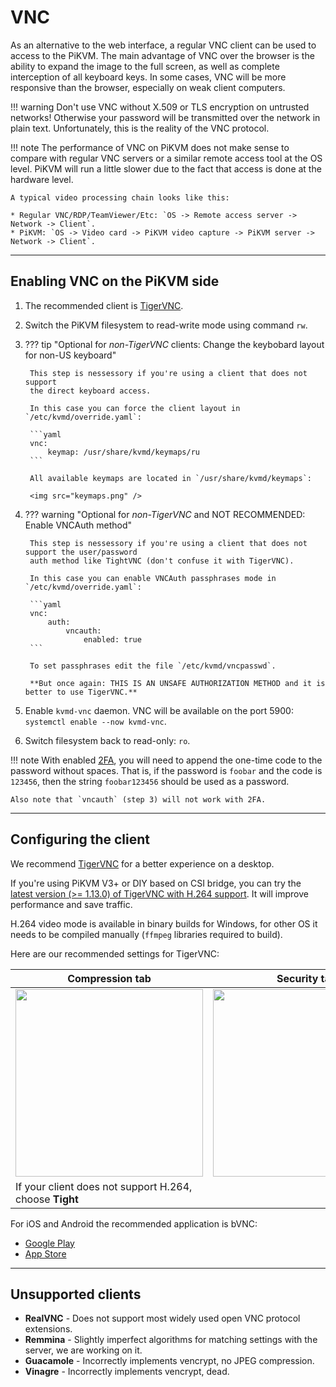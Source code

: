 # VNC

As an alternative to the web interface, a regular VNC client can be used to access to the PiKVM.
The main advantage of VNC over the browser is the ability to expand the image to the full screen,
as well as complete interception of all keyboard keys. In some cases, VNC will be more responsive
than the browser, especially on weak client computers.

!!! warning
    Don't use VNC without X.509 or TLS encryption on untrusted networks!
    Otherwise your password will be transmitted over the network in plain text.
    Unfortunately, this is the reality of the VNC protocol.
    
!!! note
    The performance of VNC on PiKVM does not make sense to compare with regular VNC servers
    or a similar remote access tool at the OS level.
    PiKVM will run a little slower due to the fact that access is done at the hardware level.

    A typical video processing chain looks like this:

    * Regular VNC/RDP/TeamViewer/Etc: `OS -> Remote access server -> Network -> Client`.
    * PiKVM: `OS -> Video card -> PiKVM video capture -> PiKVM server -> Network -> Client`.


-----
## Enabling VNC on the PiKVM side

1. The recommended client is [TigerVNC](https://github.com/TigerVNC/tigervnc/releases).

2. Switch the PiKVM filesystem to read-write mode using command `rw`.

3. ??? tip "Optional for *non-TigerVNC* clients: Change the keybobard layout for non-US keyboard"

        This step is nessessory if you're using a client that does not support
        the direct keyboard access.

        In this case you can force the client layout in `/etc/kvmd/override.yaml`:

        ```yaml
        vnc:
            keymap: /usr/share/kvmd/keymaps/ru
        ```

        All available keymaps are located in `/usr/share/kvmd/keymaps`:

        <img src="keymaps.png" />

4. ??? warning "Optional for *non-TigerVNC* and NOT RECOMMENDED: Enable VNCAuth method"

        This step is nessessory if you're using a client that does not support the user/password
        auth method like TightVNC (don't confuse it with TigerVNC).

        In this case you can enable VNCAuth passphrases mode in `/etc/kvmd/override.yaml`:

        ```yaml
        vnc:
            auth:
                vncauth:
                    enabled: true
        ```

        To set passphrases edit the file `/etc/kvmd/vncpasswd`.

        **But once again: THIS IS AN UNSAFE AUTHORIZATION METHOD and it is better to use TigerVNC.**

5. Enable `kvmd-vnc` daemon. VNC will be available on the port 5900: `systemctl enable --now kvmd-vnc`.

6. Switch filesystem back to read-only: `ro`.

!!! note
    With enabled [2FA](auth.md#two-factor-authentication), you will need to append the one-time code
    to the password without spaces. That is, if the password is `foobar` and the code is `123456`,
    then the string `foobar123456` should be used as a password.

    Also note that `vncauth` (step 3) will not work with 2FA.


-----
## Configuring the client

We recommend [TigerVNC](https://tigervnc.org) for a better experience on a desktop.

If you're using PiKVM V3+ or DIY based on CSI bridge, you can try
the [latest version (>= 1.13.0) of TigerVNC with H.264 support](https://github.com/TigerVNC/tigervnc/releases).
It will improve performance and save traffic.

H.264 video mode is available in binary builds for Windows, for other OS it needs to be compiled manually
(`ffmpeg` libraries required to build).

Here are our recommended settings for TigerVNC:

| Compression tab | Security tab |
|-----------------|--------------|
| <img src="tigervnc_compression.png" width="300" /> | <img src="tigervnc_security.png" width="300" /> |
| If your client does not support H.264, choose **Tight** | |

For iOS and Android the recommended application is bVNC:

* [Google Play](https://play.google.com/store/apps/details?id=com.iiordanov.bVNC)
* [App Store](https://apps.apple.com/us/app/bvnc-pro/id1506461202)


-----
## Unsupported clients

* **RealVNC** - Does not support most widely used open VNC protocol extensions.
* **Remmina** - Slightly imperfect algorithms for matching settings with the server, we are working on it.
* **Guacamole** - Incorrectly implements vencrypt, no JPEG compression.
* **Vinagre** - Incorrectly implements vencrypt, dead.
